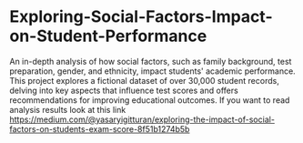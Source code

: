 # Exploring-Social-Factors-Impact-on-Student-Performance
An in-depth analysis of how social factors, such as family background, test preparation, gender, and ethnicity, impact students' academic performance. This project explores a fictional dataset of over 30,000 student records, delving into key aspects that influence test scores and offers recommendations for improving educational outcomes.
If you want to read analysis results look at this link https://medium.com/@yasaryigitturan/exploring-the-impact-of-social-factors-on-students-exam-score-8f51b1274b5b
